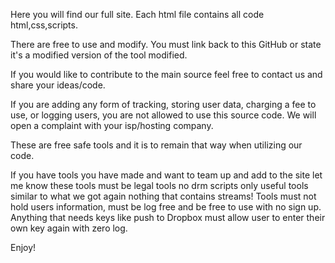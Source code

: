 Here you will find our full site. Each html file contains all code html,css,scripts.

There are free to use and modify. You must link back to this GitHub or state it's a modified version of the tool modified.

If you would like to contribute to the main source feel free to contact us and share your ideas/code.

If you are adding any form of tracking, storing user data, charging a fee to use, or logging users, you are not allowed to use this source code. We will open a complaint with your isp/hosting company.

These are free safe tools and it is to remain that way when utilizing our code.

If you have tools you have made and want to team up and add to the site let me know these tools must be legal tools no drm scripts only useful tools similar to what we got again nothing that contains streams! Tools must not hold users information, must be log free and be free to use with no sign up. Anything that needs keys like push to Dropbox must allow user to enter their own key again with zero log.

Enjoy!
